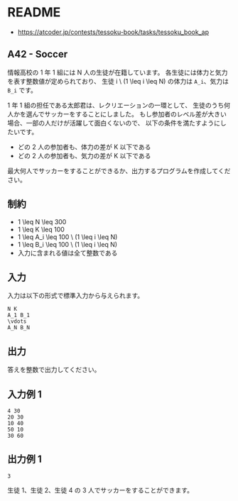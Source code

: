 # README
- <https://atcoder.jp/contests/tessoku-book/tasks/tessoku_book_ap>
## A42 - Soccer
情報高校の 1 年 1 組には N 人の生徒が在籍しています。
各生徒には体力と気力を表す整数値が定められており、
生徒 i \ (1 \leq i \leq N) の体力は `A_i`、気力は `B_i` です。


1 年 1 組の担任である太郎君は、レクリエーションの一環として、
生徒のうち何人かを選んでサッカーをすることにしました。
もし参加者のレベル差が大きい場合、一部の人だけが活躍して面白くないので、
以下の条件を満たすようにしたいです。

* どの 2 人の参加者も、体力の差が K 以下である
* どの 2 人の参加者も、気力の差が K 以下である

最大何人でサッカーをすることができるか、出力するプログラムを作成してください。
## 制約

* 1 \leq N \leq 300
* 1 \leq K \leq 100
* 1 \leq A_i \leq 100 \ (1 \leq i \leq N)
* 1 \leq B_i \leq 100 \ (1 \leq i \leq N)
* 入力に含まれる値は全て整数である
## 入力
入力は以下の形式で標準入力から与えられます。

```
N K
A_1 B_1
\vdots
A_N B_N
```
## 出力
答えを整数で出力してください。
## 入力例 1
```
4 30
20 30
10 40
50 10
30 60
```
## 出力例 1
```
3
```

生徒 1、生徒 2、生徒 4 の 3 人でサッカーをすることができます。
